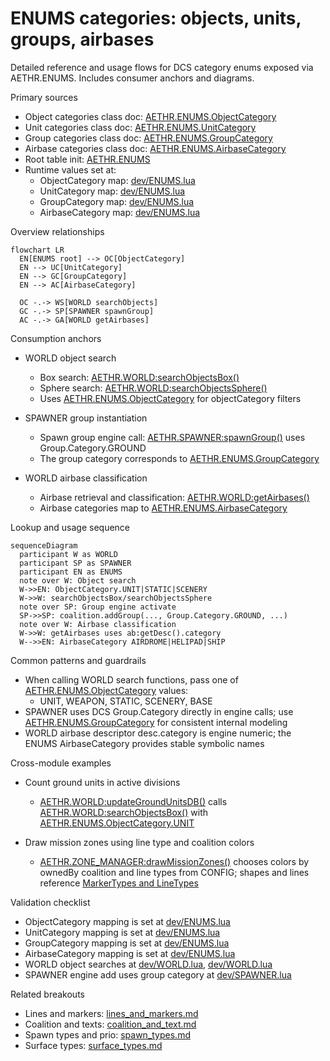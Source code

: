 # ENUMS categories: objects, units, groups, airbases

Detailed reference and usage flows for DCS category enums exposed via AETHR.ENUMS. Includes consumer anchors and diagrams.

Primary sources

- Object categories class doc: [AETHR.ENUMS.ObjectCategory](../../dev/ENUMS.lua:24)
- Unit categories class doc: [AETHR.ENUMS.UnitCategory](../../dev/ENUMS.lua:31)
- Group categories class doc: [AETHR.ENUMS.GroupCategory](../../dev/ENUMS.lua:38)
- Airbase categories class doc: [AETHR.ENUMS.AirbaseCategory](../../dev/ENUMS.lua:45)
- Root table init: [AETHR.ENUMS](../../dev/ENUMS.lua:337)
- Runtime values set at:
  - ObjectCategory map: [dev/ENUMS.lua](../../dev/ENUMS.lua:339)
  - UnitCategory map: [dev/ENUMS.lua](../../dev/ENUMS.lua:346)
  - GroupCategory map: [dev/ENUMS.lua](../../dev/ENUMS.lua:353)
  - AirbaseCategory map: [dev/ENUMS.lua](../../dev/ENUMS.lua:360)

Overview relationships

```mermaid
flowchart LR
  EN[ENUMS root] --> OC[ObjectCategory]
  EN --> UC[UnitCategory]
  EN --> GC[GroupCategory]
  EN --> AC[AirbaseCategory]

  OC -.-> WS[WORLD searchObjects]
  GC -.-> SP[SPAWNER spawnGroup]
  AC -.-> GA[WORLD getAirbases]
```

Consumption anchors

- WORLD object search
  - Box search: [AETHR.WORLD:searchObjectsBox()](../../dev/WORLD.lua:330)
  - Sphere search: [AETHR.WORLD:searchObjectsSphere()](../../dev/WORLD.lua:384)
  - Uses [AETHR.ENUMS.ObjectCategory](../../dev/ENUMS.lua:339) for objectCategory filters

- SPAWNER group instantiation
  - Spawn group engine call: [AETHR.SPAWNER:spawnGroup()](../../dev/SPAWNER.lua:425) uses Group.Category.GROUND
  - The group category corresponds to [AETHR.ENUMS.GroupCategory](../../dev/ENUMS.lua:353)

- WORLD airbase classification
  - Airbase retrieval and classification: [AETHR.WORLD:getAirbases()](../../dev/WORLD.lua:428)
  - Airbase categories map to [AETHR.ENUMS.AirbaseCategory](../../dev/ENUMS.lua:360)

Lookup and usage sequence

```mermaid
sequenceDiagram
  participant W as WORLD
  participant SP as SPAWNER
  participant EN as ENUMS
  note over W: Object search
  W->>EN: ObjectCategory.UNIT|STATIC|SCENERY
  W->>W: searchObjectsBox/searchObjectsSphere
  note over SP: Group engine activate
  SP->>SP: coalition.addGroup(..., Group.Category.GROUND, ...)
  note over W: Airbase classification
  W->>W: getAirbases uses ab:getDesc().category
  W-->>EN: AirbaseCategory AIRDROME|HELIPAD|SHIP
```

Common patterns and guardrails

- When calling WORLD search functions, pass one of [AETHR.ENUMS.ObjectCategory](../../dev/ENUMS.lua:339) values:
  - UNIT, WEAPON, STATIC, SCENERY, BASE
- SPAWNER uses DCS Group.Category directly in engine calls; use [AETHR.ENUMS.GroupCategory](../../dev/ENUMS.lua:353) for consistent internal modeling
- WORLD airbase descriptor desc.category is engine numeric; the ENUMS AirbaseCategory provides stable symbolic names

Cross-module examples

- Count ground units in active divisions
  - [AETHR.WORLD:updateGroundUnitsDB()](../../dev/WORLD.lua:860) calls [AETHR.WORLD:searchObjectsBox()](../../dev/WORLD.lua:330) with [AETHR.ENUMS.ObjectCategory.UNIT](../../dev/ENUMS.lua:339)

- Draw mission zones using line type and coalition colors
  - [AETHR.ZONE_MANAGER:drawMissionZones()](../../dev/ZONE_MANAGER.lua:978) chooses colors by ownedBy coalition and line types from CONFIG; shapes and lines reference [MarkerTypes and LineTypes](./lines_and_markers.md)

Validation checklist

- ObjectCategory mapping is set at [dev/ENUMS.lua](../../dev/ENUMS.lua:339)
- UnitCategory mapping is set at [dev/ENUMS.lua](../../dev/ENUMS.lua:346)
- GroupCategory mapping is set at [dev/ENUMS.lua](../../dev/ENUMS.lua:353)
- AirbaseCategory mapping is set at [dev/ENUMS.lua](../../dev/ENUMS.lua:360)
- WORLD object searches at [dev/WORLD.lua](../../dev/WORLD.lua:330), [dev/WORLD.lua](../../dev/WORLD.lua:384)
- SPAWNER engine add uses group category at [dev/SPAWNER.lua](../../dev/SPAWNER.lua:428)

Related breakouts

- Lines and markers: [lines_and_markers.md](./lines_and_markers.md)
- Coalition and texts: [coalition_and_text.md](./coalition_and_text.md)
- Spawn types and prio: [spawn_types.md](./spawn_types.md)
- Surface types: [surface_types.md](./surface_types.md)